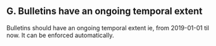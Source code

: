## G.	Bulletins have an ongoing temporal extent
Bulletins should have an ongoing temporal extent ie, from 2019-01-01 til now.
It can be enforced automatically.
